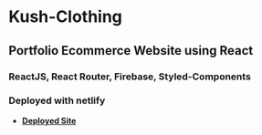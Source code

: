 # Kush-Clothing

## Portfolio Ecommerce Website using React
### ReactJS, React Router, Firebase, Styled-Components
### Deployed with netlify
- **[Deployed Site](https://kush-clothing.netlify.app/)**


